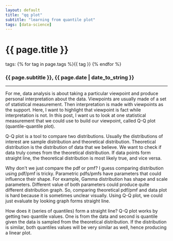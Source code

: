 ```yaml
---
layout: default
title: "qq plot"
subtitle: "learning from quantile plot"
tags: [data-science]
---
```


# {{ page.title }}
tags: {% for tag in page.tags %}{{ tag }} {% endfor %}

### {{ page.subtitle }}, {{ page.date | date_to_string }}

---

For me, data analysis is about taking a particular viewpoint and produce personal interpretation about the data. Viewpoints are usually made of a set of statistical measurement. Then interpretation is made with viewpoints as the support. Here, I want to highlight that viewpoint is fact while interpretation is not. In this post, I want us to look at one statistical measurement that we could use to build our viewpoint, called Q-Q plot (quantile-quantile plot).

Q-Q plot is a tool to compare two distributions. Usually the distributions of interest are sample distribution and theoretical distribution. Theoretical distribution is the distribution of data that we believe. We want to check if data truly comes from the theoretical distribution. If data points form straight line, the theoretical distribution is most likely true, and vice versa.

Why don't we just compare the pdf or pmf?
I guess comparing distribution using pdf/pmf is tricky. Parametric pdfs/pmfs have parameters that could influence their shape. For example, Gamma distribution has shape and scale parameters. Different value of both parameters could produce quite different distribution graph. So, comparing theoretical pdf/pmf and data plot is hard because it is sometimes unclear visually. Using Q-Q plot, we could just evaluate by looking graph forms straight line.

How does it (series of quantiles) form a straight line?
Q-Q plot works by getting two quantile values. One is from the data and second is quantile given the data is sampled from the theoretical distribution. If the distribution is similar, both quantiles values will be very similar as well, hence producing a linear plot.